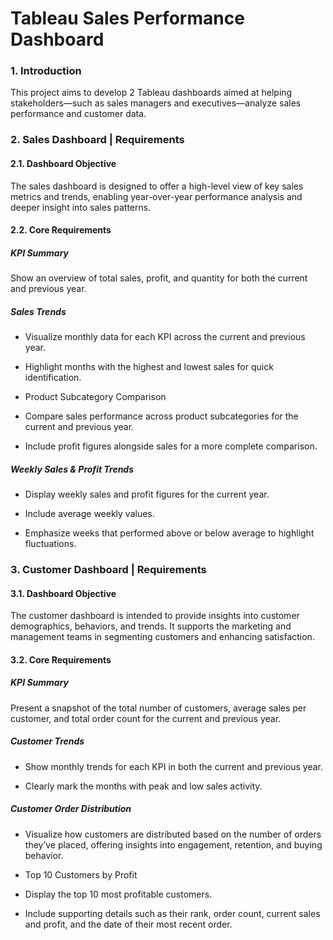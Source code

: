 # Tableau Sales Performance Dashboard

### 1. Introduction

This project aims to develop 2 Tableau dashboards aimed at helping stakeholders—such as sales managers and executives—analyze sales performance and customer data.

### 2. Sales Dashboard | Requirements
#### 2.1. Dashboard Objective
The sales dashboard is designed to offer a high-level view of key sales metrics and trends, enabling year-over-year performance analysis and deeper insight into sales patterns.

#### 2.2. Core Requirements

##### KPI Summary
Show an overview of total sales, profit, and quantity for both the current and previous year.

##### Sales Trends

- Visualize monthly data for each KPI across the current and previous year.

- Highlight months with the highest and lowest sales for quick identification.

- Product Subcategory Comparison

- Compare sales performance across product subcategories for the current and previous year.

- Include profit figures alongside sales for a more complete comparison.

##### Weekly Sales & Profit Trends

- Display weekly sales and profit figures for the current year.

- Include average weekly values.

- Emphasize weeks that performed above or below average to highlight fluctuations.

### 3. Customer Dashboard | Requirements
#### 3.1. Dashboard Objective
The customer dashboard is intended to provide insights into customer demographics, behaviors, and trends. It supports the marketing and management teams in segmenting customers and enhancing satisfaction.

#### 3.2. Core Requirements

##### KPI Summary
Present a snapshot of the total number of customers, average sales per customer, and total order count for the current and previous year.

##### Customer Trends

- Show monthly trends for each KPI in both the current and previous year.

- Clearly mark the months with peak and low sales activity.

##### Customer Order Distribution
- Visualize how customers are distributed based on the number of orders they’ve placed, offering insights into engagement, retention, and buying behavior.

- Top 10 Customers by Profit

- Display the top 10 most profitable customers.

- Include supporting details such as their rank, order count, current sales and profit, and the date of their most recent order.


